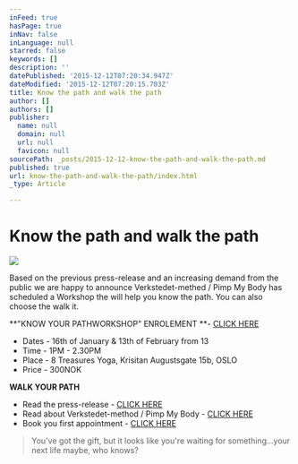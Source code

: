 ```yaml
---
inFeed: true
hasPage: true
inNav: false
inLanguage: null
starred: false
keywords: []
description: ''
datePublished: '2015-12-12T07:20:34.947Z'
dateModified: '2015-12-12T07:20:15.703Z'
title: Know the path and walk the path
author: []
authors: []
publisher:
  name: null
  domain: null
  url: null
  favicon: null
sourcePath: _posts/2015-12-12-know-the-path-and-walk-the-path.md
published: true
url: know-the-path-and-walk-the-path/index.html
_type: Article

---
```

# Know the path and walk the path
![](https://the-grid-user-content.s3-us-west-2.amazonaws.com/39e957ed-1714-4ea5-8fb7-ea03e292e959.jpg)

Based on the previous press-release and an increasing demand from the public we are happy to announce Verkstedet-methed / Pimp My Body has scheduled a Workshop the will help you know the path. You can also choose the walk it.

**"KNOW YOUR PATHWORKSHOP" ENROLEMENT **- [CLICK HERE][0]

* Dates - 16th of January & 13th of February from 13
* Time - 1PM - 2.30PM
* Place - 8 Treasures Yoga, Krisitan Augustsgate 15b, OSLO
* Price - 300NOK

**WALK YOUR PATH**

* Read the press-release - [CLICK HERE][1]
* Read about Verkstedet-method / Pimp My Body - [CLICK HERE][2]
* Book you first appointment - [CLICK HERE][3]

> You've got the gift, but it looks like you're waiting for something...your next life maybe, who knows? 



[0]: https://podio.com/webforms/14412579/965903
[1]: www.verkstedet.org
[2]: www.verkstedet.no
[3]: https://podio.com/webforms/14208298/953185